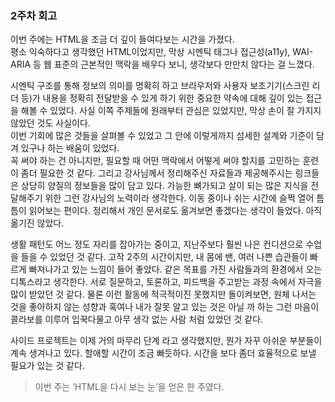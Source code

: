<!-- 여기에 2주차 회고 내용을 작성해주세요 -->
### 2주차 회고

이번 주에는 HTML을 조금 더 깊이 들여다보는 시간을 가졌다.  
평소 익숙하다고 생각했던 HTML이었지만, 막상 시멘틱 태그나 접근성(a11y), WAI-ARIA 등 웹 표준의 근본적인 맥락을 배우다 보니, 생각보다 만만치 않다는 걸 느꼈다.

시멘틱 구조를 통해 정보의 의미를 명확히 하고 브라우저와 사용자 보조기기(스크린 리더 등)가 내용을 정확히 전달받을 수 있게 하기 위한 중요한 약속에 대해 깊이 있는 접근을 해볼 수 있었다.
사실 이쪽 주제들에 원래부터 관심은 있었지만, 막상 손이 잘 가지지 않았던 것도 사실이다.  
이번 기회에 많은 것들을 살펴볼 수 있었고 그 안에 이렇게까지 섬세한 설계와 기준이 담겨 있구나 하는 배움이 있었다.  
꼭 써야 하는 건 아니지만, 필요할 때 어떤 맥락에서 어떻게 써야 할지를 고민하는 훈련이 좀더 필요한 것 같다.
그리고 강사님께서 정리해주신 자료들과 제공해주시는 링크들은 상당히 양질의 정보들을 많이 담고 있다.
가능한 뼈가되고 살이 되는 많은 지식을 전달해주기 위한 그런 강사님의 노력이라 생각한다.
이동 중이나 쉬는 시간에 슬쩍 열어 틈틈이 읽어보는 편이다. 정리해서 개인 문서로도 옮겨보면 좋겠다는 생각이 들었다.
아직 옮기진 않았다.

생활 패턴도 어느 정도 자리를 잡아가는 중이고, 지난주보다 훨씬 나은 컨디션으로 수업을 들을 수 있었던 것 같다.
고작 2주의 시간이지만, 
내 몸에 밴, 여러 나쁜 습관들이 빠르게 빠져나가고 있는 느낌이 들어 좋았다.
같은 목표를 가진 사람들과의 환경에서 오는 디톡스라고 생각한다. 
서로 질문하고, 토론하고, 피드백을 주고받는 과정 속에서 자극을 많이 받았던 것 같다.
물론 이런 활동에 적극적이진 못했지만 돌이켜보면, 원체 나서는 것을 좋아하지 않는 성향과
혹여나 내가 잘못 알고 있는 것은 아닐 까 하는 그런 마음이 콜라보를 이루어 입꾹다물고
아무 생각 없는 사람 처럼 있었던 것 같다.

사이드 프로젝트는 이제 거의 마무리 단계 라고 생각했지만, 뭔가 자꾸 아쉬운 부분들이 계속 생겨나고 있다. 할애할 시간이 조금 빠듯하다.
시간을 보다 좀더 효율적으로 보낼 필요가 있는 것 같다.

> 이번 주는 ‘HTML을 다시 보는 눈’을 얻은 한 주였다.
